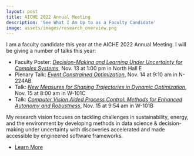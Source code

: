 ```yaml
---
layout: post
title: AICHE 2022 Annual Meeting
description: 'See What I Am Up to as a Faculty Candidate'
image: assets/images/research_overview.png
---
```


I am a faculty candidate this year at the AICHE 2022 Annual Meeting. I will be giving a number of talks this year:
- Faculty Poster: <a href="https://plan.core-apps.com/aiche2022/event/970ee5aa95fe95e5ab3194f8a5889ee7"><i>Decision-Making and Learning Under Uncertainty for Complex Systems</i></a>, Nov. 13 at 1:00 pm in North Hall E
- Plenary Talk: <a href="https://plan.core-apps.com/aiche2022/event/c8794e6fccbbe777d43932b924520640"><i>Event Constrained Optimization</i></a>, Nov. 14 at 9:10 am in N-224AB 
- Talk: <a href="https://plan.core-apps.com/aiche2022/event/bbaa65f416331d3534c754dd9cf36276"><i>New Measures for Shaping Trajectories in Dynamic Optimization</i></a>, Nov. 15 at 8:00 am in W-101C  
- Talk: <a href="https://plan.core-apps.com/aiche2022/event/0fe0894cea90bdd81d4b8e65009d0a02"><i>Computer Vision Aided Process Control: Methods for Enhanced Autonomy and Robustness</i></a>, Nov. 15 at 9:54 am in W-101B

My research vision focuses on tackling challenges in sustainability, energy, and the environment by developing methods in data science & decision-making under uncertainty with discoveries accelerated and made accessible by engineered software frameworks.

<ul class="actions">
    <li><a href="/#launch" class="button next">Learn More</a></li>
</ul>
